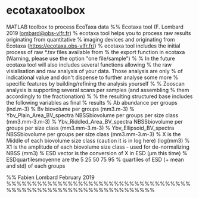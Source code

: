 # ecotaxatoolbox
MATLAB toolbox to process EcoTaxa data
%% Ecotaxa tool (F. Lombard 2019 lombard@obs-vlfr.fr)
% ecotaxa tool helps you to process raw results originating from quantitative
% imaging devices and originating from Ecotaxa (https://ecotaxa.obs-vlfr.fr/)
% ecotaxa tool includes the initial process of raw *.tsv files available from
% the export function in ecotaxa (Warning, please use the option "one file/sample")
%
% In the future ecotaxa tool will also includes several functions allowing
% the raw visialisation and raw analysis of your data. Those analysis are only
% of indicational value and don't dispense to further analyse some more
% specific features by building/refining the analysis yourself
%
% Zooscan analysis is supporting several scans per samples (and assembling
% them accordingly to the fractionation)
%
% the resulting structured base includes the following variables as final
% results
%     Ab  abundance per groups (ind.m-3)
%     Bv biovolume per groups (mm3.m-3)
%     Ybv_Plain_Area_BV_spectra NBSSbiovolume per groups per size class (mm3.mm-3.m-3)
%     Ybv_Riddled_Area_BV_spectra NBSSbiovolume per groups per size class (mm3.mm-3.m-3)
%     Ybv_Ellipsoid_BV_spectra NBSSbiovolume per groups per size class (mm3.mm-3.m-3)
%     X  is the Middle of each biovolume size class (caution it is in log here) (log(mm3)
%     X1 is the amplitude of each biovolume size class - used for de-normalizing NBSS (mm3)
%     ESD vector is the conversion of X in ESD (µm this time)
%     ESDquartilesmoyenne are the 5 25 50 75 95 % quartiles of ESD (+ mean and std) of each groups

%% Fabien Lombard February 2019
%%%%%%%%%%%%%%%%%%%%%%%%%%%%%%%%%%%%%%%%%%%%%%%%%%%%%%%%%%%%%%%%%
